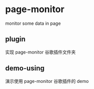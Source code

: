 # page-monitor
monitor some data in page

## plugin
实现 page-monitor 谷歌插件文件夹

## demo-using
演示使用 page-monitor 谷歌插件的 demo